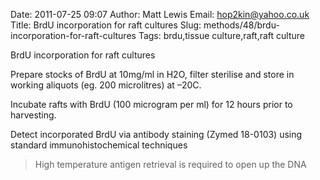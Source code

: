 Date: 2011-07-25 09:07
Author: Matt Lewis
Email: hop2kin@yahoo.co.uk
Title: BrdU incorporation for raft cultures
Slug: methods/48/brdu-incorporation-for-raft-cultures
Tags: brdu,tissue culture,raft,raft culture

BrdU incorporation for raft cultures









Prepare stocks of BrdU at 10mg/ml in H2O, filter sterilise and store in working aliquots (eg. 200 microlitres) at –20C.



Incubate rafts with BrdU (100 microgram per ml) for 12 hours prior to harvesting.



Detect incorporated BrdU via antibody staining (Zymed 18-0103) using standard immunohistochemical techniques


>High temperature antigen retrieval is required to open up the DNA




